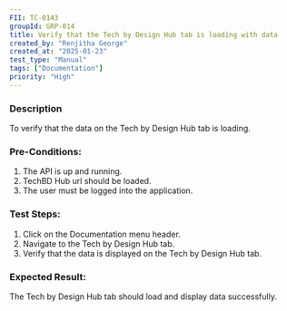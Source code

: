```yaml
---
FII: TC-0143
groupId: GRP-014
title: Verify that the Tech by Design Hub tab is loading with data
created_by: "Renjitha George"
created_at: "2025-01-23"
test_type: "Manual"
tags: ["Documentation"]
priority: "High"
---
```


### Description

To verify that the data on the Tech by Design Hub tab is loading.

### Pre-Conditions:

1. The API is up and running.
2. TechBD Hub url should be loaded.
3. The user must be logged into the application.

### Test Steps:

1. Click on the Documentation menu header.
2. Navigate to the Tech by Design Hub tab.
3. Verify that the data is displayed on the Tech by Design Hub tab.

### Expected Result:

The Tech by Design Hub tab should load and display data successfully.
